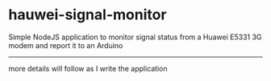 hauwei-signal-monitor
=====================

Simple NodeJS application to monitor signal status from a Huawei E5331 3G modem and report it to an Arduino

____
more details will follow as I write the application 
